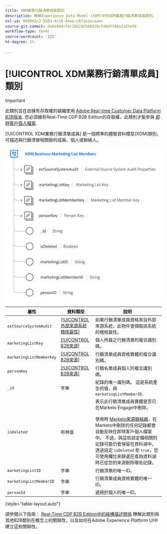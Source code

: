 ```yaml
---
title: XDM業務行銷清單成員類別
description: 瞭解Experience Data Model (XDM)中的XDM業務行銷清單成員類別。
exl-id: 069002c2-5583-4c59-84ee-c071e2acaaec
source-git-commit: de8e944cfec3b52d25bb02bcfebe57d6a2a35e39
workflow-type: tm+mt
source-wordcount: '325'
ht-degree: 2%

---
```


# [!UICONTROL XDM業務行銷清單成員] 類別

>[!IMPORTANT]
>
>此類別旨在由擁有存取權的組織使用 [Adobe Real-time Customer Data Platform B2B版本](../../../rtcdp/b2b-overview.md). 您必須擁有Real-Time CDP B2B Edition的存取權，此類別才能參與 [即時客戶個人檔案](../../../profile/home.md).

[!UICONTROL XDM業務行銷清單成員] 是一個標準的體驗資料模型(XDM)類別，可描述與行銷清單相關聯的成員、個人或聯絡人。

![XDM業務行銷清單成員類別在UI中的顯示結構](../../images/classes/b2b/business-marketing-list-members.png)

| 屬性 | 資料類型 | 說明 |
| --- | --- | --- |
| `extSourceSystemAudit` | [[!UICONTROL 外部來源系統稽核屬性]](../../data-types/external-source-system-audit-attributes.md) | 如果行銷清單成員資格來自外部來源系統，此物件會擷取該系統的稽核屬性。 |
| `marketingListKey` | [[!UICONTROL B2B來源]](../../data-types/b2b-source.md) | 個人所屬之行銷清單的複合識別碼。 |
| `marketingListMemberKey` | [[!UICONTROL B2B來源]](../../data-types/b2b-source.md) | 行銷清單成員資格實體的複合識別碼。 |
| `personKey` | [[!UICONTROL B2B來源]](../../data-types/b2b-source.md) | 行銷名單成員個人的複合識別碼。 |
| `_id` | 字串 | 紀錄的唯一識別碼。 這是系統產生的值，與 `marketingListMemberID`. |
| `isDeleted` | 布林值 | 表示此行銷清單成員實體是否已在Marketo Engage中刪除。<br><br>使用時 [Marketo來源聯結器](../../../sources/connectors/adobe-applications/marketo/marketo.md)，在Marketo中刪除的任何記錄都會自動反映在即時客戶個人檔案中。 不過，與這些設定檔相關的記錄可能仍會保留在資料湖中。 透過設定 `isDeleted` 至 `true`，您可使用欄位來篩選在查詢資料湖時已從您的來源刪除哪些記錄。 |
| `marketingListID` | 字串 | 行銷清單的唯一ID。 |
| `marketingListMemberID` | 字串 | 行銷清單成員資格實體的唯一ID。 |
| `personId` | 字串 | 適用於個人的唯一ID。 |

{style="table-layout:auto"}

請參閱以下指南： [Real-Time CDP B2B Edition中的結構描述關係](../../tutorials/relationship-b2b.md) 瞭解此類別與其他B2B類別在概念上的關聯性，以及如何在Adobe Experience Platform UI中建立這些關聯性。
